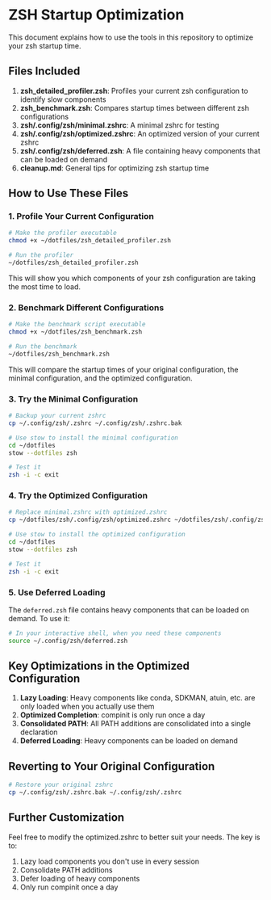 # ZSH Startup Optimization

This document explains how to use the tools in this repository to optimize your zsh startup time.

## Files Included

1. **zsh_detailed_profiler.zsh**: Profiles your current zsh configuration to identify slow components
2. **zsh_benchmark.zsh**: Compares startup times between different zsh configurations
3. **zsh/.config/zsh/minimal.zshrc**: A minimal zshrc for testing
4. **zsh/.config/zsh/optimized.zshrc**: An optimized version of your current zshrc
5. **zsh/.config/zsh/deferred.zsh**: A file containing heavy components that can be loaded on demand
6. **cleanup.md**: General tips for optimizing zsh startup time

## How to Use These Files

### 1. Profile Your Current Configuration

```bash
# Make the profiler executable
chmod +x ~/dotfiles/zsh_detailed_profiler.zsh

# Run the profiler
~/dotfiles/zsh_detailed_profiler.zsh
```

This will show you which components of your zsh configuration are taking the most time to load.

### 2. Benchmark Different Configurations

```bash
# Make the benchmark script executable
chmod +x ~/dotfiles/zsh_benchmark.zsh

# Run the benchmark
~/dotfiles/zsh_benchmark.zsh
```

This will compare the startup times of your original configuration, the minimal configuration, and the optimized configuration.

### 3. Try the Minimal Configuration

```bash
# Backup your current zshrc
cp ~/.config/zsh/.zshrc ~/.config/zsh/.zshrc.bak

# Use stow to install the minimal configuration
cd ~/dotfiles
stow --dotfiles zsh

# Test it
zsh -i -c exit
```

### 4. Try the Optimized Configuration

```bash
# Replace minimal.zshrc with optimized.zshrc
cp ~/dotfiles/zsh/.config/zsh/optimized.zshrc ~/dotfiles/zsh/.config/zsh/.zshrc

# Use stow to install the optimized configuration
cd ~/dotfiles
stow --dotfiles zsh

# Test it
zsh -i -c exit
```

### 5. Use Deferred Loading

The `deferred.zsh` file contains heavy components that can be loaded on demand. To use it:

```bash
# In your interactive shell, when you need these components
source ~/.config/zsh/deferred.zsh
```

## Key Optimizations in the Optimized Configuration

1. **Lazy Loading**: Heavy components like conda, SDKMAN, atuin, etc. are only loaded when you actually use them
2. **Optimized Completion**: compinit is only run once a day
3. **Consolidated PATH**: All PATH additions are consolidated into a single declaration
4. **Deferred Loading**: Heavy components can be loaded on demand

## Reverting to Your Original Configuration

```bash
# Restore your original zshrc
cp ~/.config/zsh/.zshrc.bak ~/.config/zsh/.zshrc
```

## Further Customization

Feel free to modify the optimized.zshrc to better suit your needs. The key is to:

1. Lazy load components you don't use in every session
2. Consolidate PATH additions
3. Defer loading of heavy components
4. Only run compinit once a day
